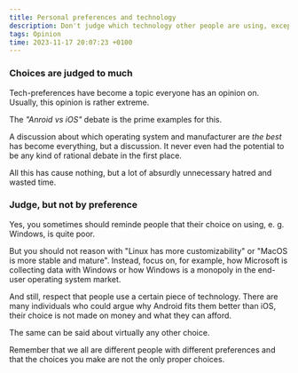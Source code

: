 ```yaml
---
title: Personal preferences and technology
description: Don't judge which technology other people are using, except when their choice is somewhat morally challenging of course.
tags: Opinion
time: 2023-11-17 20:07:23 +0100
---
```


### Choices are judged to much

Tech-preferences have become a topic everyone has an opinion on. Usually, this opinion is rather extreme.

The *"Anroid vs iOS"* debate is the prime examples for this.

A discussion about which operating system and manufacturer are *the best* has become everything, but a discussion. It never even had the potential to be any kind of rational debate in the first place.

All this has cause nothing, but a lot of absurdly unnecessary hatred and wasted time.

### Judge, but not by preference

Yes, you sometimes should reminde people that their choice on using, e. g. Windows, is quite poor.

But you should not reason with "Linux has more customizability" or "MacOS is more stable and mature". Instead, focus on, for example, how Microsoft is collecting data with Windows or how Windows is a monopoly in the end-user operating system market.

And still, respect that people use a certain piece of technology. There are many individuals who could argue why Android fits them better than iOS, their choice is not made on money and what they can afford.

The same can be said about virtually any other choice.

Remember that we all are different people with different preferences and that the choices you make are not the only proper choices.
